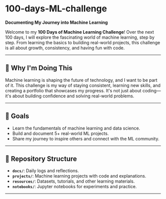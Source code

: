 # 100-days-ML-challenge 
**Documenting My Journey into Machine Learning**

Welcome to my **100 Days of Machine Learning Challenge**! Over the next 100 days, I will explore the fascinating world of machine learning, step by step. From learning the basics to building real-world projects, this challenge is all about growth, consistency, and having fun with code.  

---

## 🌟 Why I'm Doing This  
Machine learning is shaping the future of technology, and I want to be part of it. This challenge is my way of staying consistent, learning new skills, and creating a portfolio that showcases my progress. It's not just about coding—it's about building confidence and solving real-world problems.

---

## 🎯 Goals  
- Learn the fundamentals of machine learning and data science.  
- Build and document 5+ real-world ML projects.  
- Share my journey to inspire others and connect with the ML community.  

---

## 📂 Repository Structure  
- **`docs/`**: Daily logs and reflections.  
- **`projects/`**: Machine learning projects with code and explanations.  
- **`resources/`**: Datasets, tutorials, and other learning materials.  
- **`notebooks/`**: Jupyter notebooks for experiments and practice.

---
